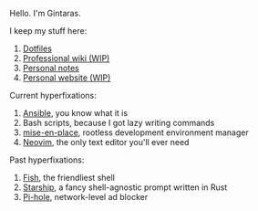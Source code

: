 Hello. I'm Gintaras.

I keep my stuff here:

1. [Dotfiles](https://github.com/ganiulis/dotfiles-0c49)
2. [Professional wiki (WIP)](https://github.com/ganiulis/ganiulis/wiki)
3. [Personal notes](https://ganiulis.github.io/notes-personal)
4. [Personal website (WIP)](https://ganiulis.github.io)

Current hyperfixations:

1. [Ansible](https://docs.ansible.com), you know what it is
2. Bash scripts, because I got lazy writing commands
3. [mise-en-place](https://mise.jdx.dev), rootless development environment manager
4. [Neovim](https://neovim.io), the only text editor you'll ever need

Past hyperfixations:

1. [Fish](https://fishshell.com), the friendliest shell
2. [Starship](https://starship.rs), a fancy shell-agnostic prompt written in Rust
3. [Pi-hole](https://pi-hole.net), network-level ad blocker
